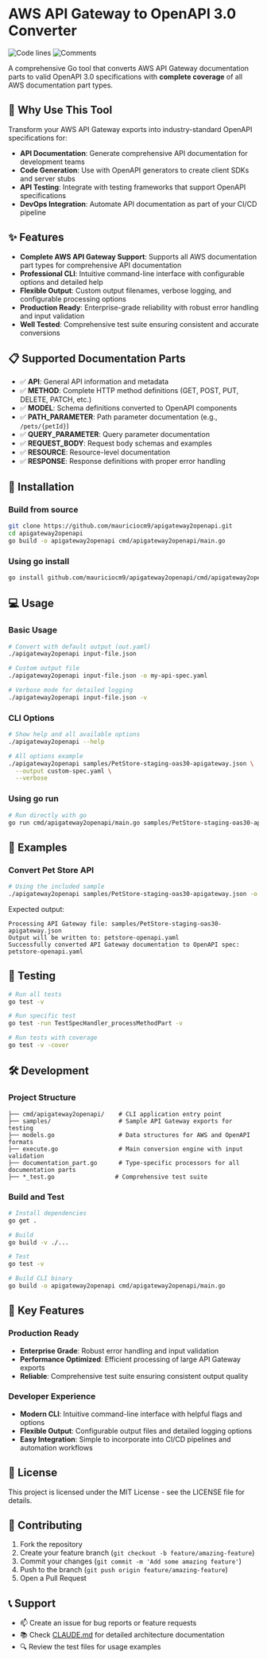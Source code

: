 # AWS API Gateway to OpenAPI 3.0 Converter

![Code lines](https://sloc.xyz/github/mauriciocm9/apigateway2openapi/?category=code)
![Comments](https://sloc.xyz/github/mauriciocm9/apigateway2openapi/?category=comments)

A comprehensive Go tool that converts AWS API Gateway documentation parts to valid OpenAPI 3.0 specifications with **complete coverage** of all AWS documentation part types.

## 🎯 Why Use This Tool

Transform your AWS API Gateway exports into industry-standard OpenAPI specifications for:
- **API Documentation**: Generate comprehensive API documentation for development teams
- **Code Generation**: Use with OpenAPI generators to create client SDKs and server stubs
- **API Testing**: Integrate with testing frameworks that support OpenAPI specifications
- **DevOps Integration**: Automate API documentation as part of your CI/CD pipeline

## ✨ Features

- **Complete AWS API Gateway Support**: Supports all AWS documentation part types for comprehensive API documentation
- **Professional CLI**: Intuitive command-line interface with configurable options and detailed help
- **Flexible Output**: Custom output filenames, verbose logging, and configurable processing options
- **Production Ready**: Enterprise-grade reliability with robust error handling and input validation
- **Well Tested**: Comprehensive test suite ensuring consistent and accurate conversions

## 📋 Supported Documentation Parts

- ✅ **API**: General API information and metadata
- ✅ **METHOD**: Complete HTTP method definitions (GET, POST, PUT, DELETE, PATCH, etc.)
- ✅ **MODEL**: Schema definitions converted to OpenAPI components
- ✅ **PATH_PARAMETER**: Path parameter documentation (e.g., `/pets/{petId}`)
- ✅ **QUERY_PARAMETER**: Query parameter documentation
- ✅ **REQUEST_BODY**: Request body schemas and examples
- ✅ **RESOURCE**: Resource-level documentation
- ✅ **RESPONSE**: Response definitions with proper error handling

## 🚀 Installation

### Build from source
```bash
git clone https://github.com/mauriciocm9/apigateway2openapi.git
cd apigateway2openapi
go build -o apigateway2openapi cmd/apigateway2openapi/main.go
```

### Using go install
```bash
go install github.com/mauriciocm9/apigateway2openapi/cmd/apigateway2openapi@latest
```

## 💻 Usage

### Basic Usage
```bash
# Convert with default output (out.yaml)
./apigateway2openapi input-file.json

# Custom output file
./apigateway2openapi input-file.json -o my-api-spec.yaml

# Verbose mode for detailed logging
./apigateway2openapi input-file.json -v
```

### CLI Options
```bash
# Show help and all available options
./apigateway2openapi --help

# All options example
./apigateway2openapi samples/PetStore-staging-oas30-apigateway.json \
  --output custom-spec.yaml \
  --verbose
```

### Using go run
```bash
# Run directly with go
go run cmd/apigateway2openapi/main.go samples/PetStore-staging-oas30-apigateway.json
```

## 📖 Examples

### Convert Pet Store API
```bash
# Using the included sample
./apigateway2openapi samples/PetStore-staging-oas30-apigateway.json -o petstore-openapi.yaml -v
```

Expected output:
```
Processing API Gateway file: samples/PetStore-staging-oas30-apigateway.json
Output will be written to: petstore-openapi.yaml
Successfully converted API Gateway documentation to OpenAPI spec: petstore-openapi.yaml
```

## 🧪 Testing

```bash
# Run all tests
go test -v

# Run specific test
go test -run TestSpecHandler_processMethodPart -v

# Run tests with coverage
go test -v -cover
```

## 🛠 Development

### Project Structure
```
├── cmd/apigateway2openapi/    # CLI application entry point
├── samples/                   # Sample API Gateway exports for testing
├── models.go                  # Data structures for AWS and OpenAPI formats
├── execute.go                 # Main conversion engine with input validation
├── documentation_part.go      # Type-specific processors for all documentation parts
├── *_test.go                 # Comprehensive test suite
```

### Build and Test
```bash
# Install dependencies
go get .

# Build
go build -v ./...

# Test
go test -v

# Build CLI binary
go build -o apigateway2openapi cmd/apigateway2openapi/main.go
```

## 🎯 Key Features

### Production Ready
- **Enterprise Grade**: Robust error handling and input validation
- **Performance Optimized**: Efficient processing of large API Gateway exports
- **Reliable**: Comprehensive test suite ensuring consistent output quality

### Developer Experience
- **Modern CLI**: Intuitive command-line interface with helpful flags and options
- **Flexible Output**: Configurable output files and detailed logging options
- **Easy Integration**: Simple to incorporate into CI/CD pipelines and automation workflows

## 📄 License

This project is licensed under the MIT License - see the LICENSE file for details.

## 🤝 Contributing

1. Fork the repository
2. Create your feature branch (`git checkout -b feature/amazing-feature`)
3. Commit your changes (`git commit -m 'Add some amazing feature'`)
4. Push to the branch (`git push origin feature/amazing-feature`)
5. Open a Pull Request

## 📞 Support

- 📫 Create an issue for bug reports or feature requests
- 📚 Check [CLAUDE.md](./CLAUDE.md) for detailed architecture documentation
- 🔍 Review the test files for usage examples
